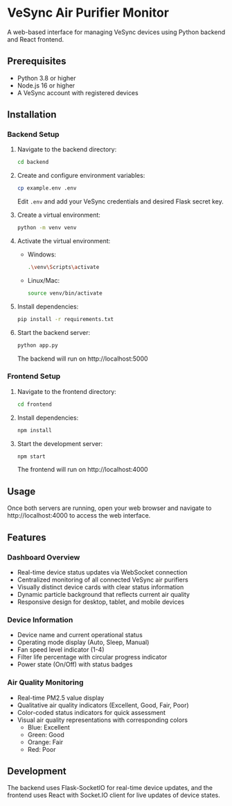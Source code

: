 # VeSync Air Purifier Monitor

A web-based interface for managing VeSync devices using Python backend and React frontend.

## Prerequisites

- Python 3.8 or higher
- Node.js 16 or higher
- A VeSync account with registered devices

## Installation

### Backend Setup

1. Navigate to the backend directory:
   ```bash
   cd backend
   ```

2. Create and configure environment variables:
   ```bash
   cp example.env .env
   ```
   Edit `.env` and add your VeSync credentials and desired Flask secret key.

3. Create a virtual environment:
   ```bash
   python -m venv venv
   ```

4. Activate the virtual environment:
   - Windows:
     ```bash
     .\venv\Scripts\activate
     ```
   - Linux/Mac:
     ```bash
     source venv/bin/activate
     ```

5. Install dependencies:
   ```bash
   pip install -r requirements.txt
   ```

6. Start the backend server:
   ```bash
   python app.py
   ```
   The backend will run on http://localhost:5000

### Frontend Setup

1. Navigate to the frontend directory:
   ```bash
   cd frontend
   ```

2. Install dependencies:
   ```bash
   npm install
   ```

3. Start the development server:
   ```bash
   npm start
   ```
   The frontend will run on http://localhost:4000

## Usage

Once both servers are running, open your web browser and navigate to http://localhost:4000 to access the web interface.

## Features

### Dashboard Overview
- Real-time device status updates via WebSocket connection
- Centralized monitoring of all connected VeSync air purifiers
- Visually distinct device cards with clear status information
- Dynamic particle background that reflects current air quality
- Responsive design for desktop, tablet, and mobile devices

### Device Information
- Device name and current operational status
- Operating mode display (Auto, Sleep, Manual)
- Fan speed level indicator (1-4)
- Filter life percentage with circular progress indicator
- Power state (On/Off) with status badges

### Air Quality Monitoring
- Real-time PM2.5 value display
- Qualitative air quality indicators (Excellent, Good, Fair, Poor)
- Color-coded status indicators for quick assessment
- Visual air quality representations with corresponding colors
  - Blue: Excellent
  - Green: Good
  - Orange: Fair
  - Red: Poor

## Development

The backend uses Flask-SocketIO for real-time device updates, and the frontend uses React with Socket.IO client for live updates of device states.
